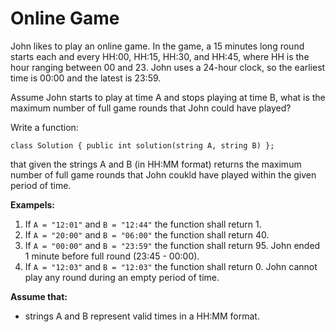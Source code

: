 # Online Game
John likes to play an online game. In the game, a 15 minutes long round starts each and every HH:00, HH:15, HH:30, and HH:45, where HH is the hour ranging between 00 and 23. John uses a 24-hour clock, so the earliest time is 00:00 and the latest is 23:59.

Assume John starts to play at time A and stops playing at time B, what is the maximum number of full game rounds that John could have played?

Write a function:

`class Solution { public int solution(string A, string B) }; `

that given the strings A and B (in HH:MM format) returns the maximum number of full game rounds that John coukld have played within the given period of time.

**Exampels:**

1. If `A = "12:01"` and `B = "12:44"` the function shall return 1.
2. If `A = "20:00"` and `B = "06:00"` the function shall return 40.
3. If `A = "00:00"` and `B = "23:59"` the function shall return 95. John ended 1 minute before full round (23:45 - 00:00).
4. If `A = "12:03"` and `B = "12:03"` the function shall return 0. John cannot play any round during an empty period of time.

**Assume that:**
* strings A and B represent valid times in a HH:MM format.